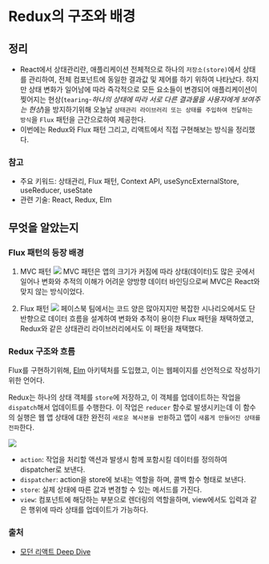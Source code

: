 # Redux의 구조와 배경

## 정리

- React에서 상태관리란, 애플리케이션 전체적으로 하나의 `저장소(store)`에서 상태를 관리하여, 전체 컴포넌트에 동일한 결과값 및 제어를 하기 위하여 나타났다. 하지만 상태 변화가 일어남에 따라 즉각적으로 모든 요소들이 변경되어 애플리케이션이 찢어지는 현상(`tearing`_-하나의 상태에 따라 서로 다른 결과물을 사용자에게 보여주는 현상_)을 방지하기위해 오늘날 `상태관리 라이브러리 또는 상태를 주입하여 전달하는 방식`을 `Flux` 패턴을 근간으로하여 제공한다.
- 이번에는 Redux와 Flux 패턴 그리고, 리액트에서 직접 구현해보는 방식을 정리했다.

### 참고

- 주요 키워드: 상태관리, Flux 패턴, Context API, useSyncExternalStore, useReducer, useState
- 관련 기술: React, Redux, Elm

## 무엇을 알았는지

### Flux 패턴의 등장 배경

1. MVC 패턴
   ![](https://miro.medium.com/v2/resize:fit:640/format:webp/1*sz1U9AUxtw5WnVNmS1jgww.png)
   MVC 패턴은 앱의 크기가 커짐에 따라 상태(데이터)도 많은 곳에서 일어나 변화와 추적의 이해가 어려운 양방향 데이터 바인딩으로써 MVC은 React와 맞지 않는 방식이었다.

2. Flux 패턴
   ![](https://www.clariontech.com/hs-fs/hubfs/Image2-61.png?width=513&name=Image2-61.png)
   페이스북 팀에서는 코드 양은 많아지지만 복잡한 시나리오에서도 단반향으로 데이터 흐름을 설계하여 변화와 추적이 용이한 Flux 패턴을 채택하였고, Redux와 같은 상태관리 라이브러리에서도 이 패턴을 채택했다.

### Redux 구조와 흐름

Flux를 구현하기위해, [Elm](https://kyunooh.gitbooks.io/elm/content/architecture/) 아키텍처를 도입했고, 이는 웹페이지를 선언적으로 작성하기위한 언어다.

Redux는 하나의 상태 객체를 `store`에 저장하고, 이 객체를 업데이트하는 작업을 `dispatch`해서 업데이트를 수행한다. 이 작업은 `reducer` 함수로 발생시키는데 이 함수의 실행은 웹 앱 상태에 대한 완전히 `새로운 복사본을 반환`하고 앱이 `새롭게 만들어진 상태를 전파`한다.

![](https://www.clariontech.com/hs-fs/hubfs/Image3-43.png?width=417&name=Image3-43.png)

- `action`: 작업을 처리할 액션과 발생시 함께 포함시킬 데이터를 정의하여 dispatcher로 보낸다.
- `dispatcher`: action을 store에 보내는 역할을 하며, 콜백 함수 형태로 보낸다.
- `store`: 실제 상태에 따른 값과 변경할 수 있는 메서드를 가진다.
- `view`: 컴포넌트에 해당하는 부분으로 렌더링의 역할을하며, view에서도 입력과 같은 행위에 따라 상태를 업데이트가 가능하다.

### 출처

- [모던 리액트 Deep Dive](https://m.yes24.com/Goods/Detail/123161563)
